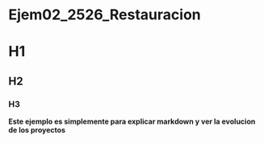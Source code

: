 # Ejem02_2526_Restauracion
# H1
## H2
### H3
**Este ejemplo es simplemente para explicar markdown y ver la evolucion de los proyectos**
